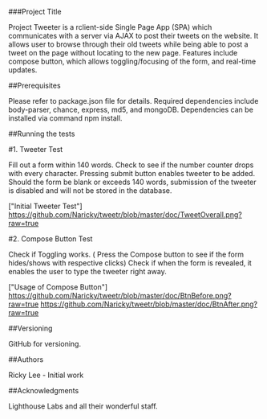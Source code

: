 ###Project Title

Project Tweeter is a rclient-side Single Page App (SPA) which communicates with a server via AJAX to post their tweets on the website. It allows user to browse through their old tweets while being able to post a tweet on the page without locating to the new page. Features include compose button, which allows toggling/focusing of the form, and real-time updates.

##Prerequisites

Please refer to package.json file for details. Required dependencies include body-parser, chance, express, md5, and mongoDB. Dependencies can be installed via command npm install.


##Running the tests

#1. Tweeter Test

Fill out a form within 140 words. Check to see if the number counter drops with every character. Pressing submit button enables tweeter to be added. Should the form be blank or exceeds 140 words, submission of the tweeter is disabled and will not be stored in the database.

["Initial Tweeter Test"]
https://github.com/Naricky/tweetr/blob/master/doc/TweetOverall.png?raw=true

#2. Compose Button Test

Check if Toggling works. ( Press the Compose button to see if the form hides/shows with respective clicks) Check if when the form is revealed, it enables the user to type the tweeter right away.

["Usage of Compose Button"]
https://github.com/Naricky/tweetr/blob/master/doc/BtnBefore.png?raw=true
https://github.com/Naricky/tweetr/blob/master/doc/BtnAfter.png?raw=true


##Versioning

GitHub for versioning.

##Authors

Ricky Lee - Initial work

##Acknowledgments

Lighthouse Labs and all their wonderful staff.